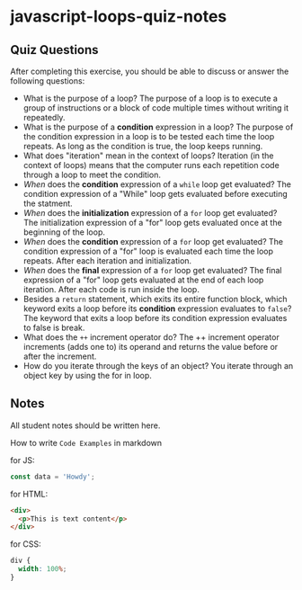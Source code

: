 # javascript-loops-quiz-notes

## Quiz Questions

After completing this exercise, you should be able to discuss or answer the following questions:

- What is the purpose of a loop?
  The purpose of a loop is to execute a group of instructions or a block of code multiple times without writing it repeatedly.
- What is the purpose of a **condition** expression in a loop?
  The purpose of the condition expression in a loop is to be tested each time the loop repeats. As long as the condition is true, the loop keeps running.
- What does "iteration" mean in the context of loops?
  Iteration (in the context of loops) means that the computer runs each repetition code through a loop to meet the condition.
- _When_ does the **condition** expression of a `while` loop get evaluated?
  The condition expression of a "While" loop gets evaluated before executing the statment.
- _When_ does the **initialization** expression of a `for` loop get evaluated?
  The initialization expression of a "for" loop gets evaluated once at the beginning of the loop.
- _When_ does the **condition** expression of a `for` loop get evaluated?
  The condition expression of a "for" loop is evaluated each time the loop repeats. After each iteration and initialization.
- _When_ does the **final** expression of a `for` loop get evaluated?
  The final expression of a "for" loop gets evaluated at the end of each loop iteration. After each code is run inside the loop.
- Besides a `return` statement, which exits its entire function block, which keyword exits a loop before its **condition** expression evaluates to `false`?
  The keyword that exits a loop before its condition expression evaluates to false is break.
- What does the `++` increment operator do?
  The ++ increment operator increments (adds one to) its operand and returns the value before or after the increment.
- How do you iterate through the keys of an object?
  You iterate through an object key by using the for in loop.

## Notes

All student notes should be written here.

How to write `Code Examples` in markdown

for JS:

```javascript
const data = 'Howdy';
```

for HTML:

```html
<div>
  <p>This is text content</p>
</div>
```

for CSS:

```css
div {
  width: 100%;
}
```
